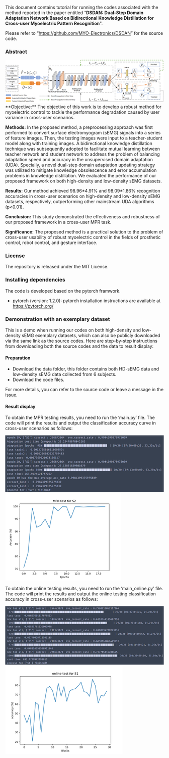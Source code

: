﻿This document contains tutorial for running the codes associated with the method reported in the paper entitled “**DSDAN: Dual-Step Domain Adaptation Network Based on Bidirectional Knowledge Distillation for Cross-user Myoelectric Pattern Recognition**". 

Please refer to “<https://github.com/MYO-Electronics/DSDAN>” for the source code.
### **Abstract**
<div align='left'>
<img src='./results/flowchart.tif'/>
</div>
**Objective:** The objective of this work is to develop a robust method for myoelectric control to tackle the performance degradation caused by user variance in cross-user scenarios. 

**Methods:** In the proposed method, a preprocessing approach was first performed to convert surface electromyogram (sEMG) signals into a series of feature images. Then, the testing images were input to a teacher-student model along with training images. A bidirectional knowledge distillation technique was subsequently adopted to facilitate mutual learning between teacher network and student network to address the problem of balancing adaptation speed and accuracy in the unsupervised domain adaptation (UDA). Specially, a novel dual-step domain adaptation updating strategy was utilized to mitigate knowledge obsolescence and error accumulation problems in knowledge distillation. We evaluated the performance of our proposed framework on both high-density and low-density sEMG datasets.

**Results:** Our method achieved 98.96±4.91% and 98.09±1.86% recognition accuracies in cross-user scenarios on high-density and low-density sEMG datasets, respectively, outperforming other mainstream UDA algorithms (p<0.01). 

**Conclusion:** This study demonstrated the effectiveness and robustness of our proposed framework in a cross-user MPR task.

**Significance:** The proposed method is a practical solution to the problem of cross-user usability of robust myoelectric control in the fields of prosthetic control, robot control, and gesture interface.
### **License**
The repository is released under the MIT License.
### **Installing dependencies**
The code is developed based on the pytorch framwork.

- pytorch (version: 1.2.0): pytorch installation instructions are available at <https://pytorch.org/>

### **Demonstration with an exemplary dataset**
This is a demo when running our codes on both high-density and low-density sEMG exemplary datasets, which can also be publicly downloaded via the same link as the source codes. Here are step-by-step instructions from downloading both the source codes and the data to result display: 
#### **Preparation**
- Download the data folder, this folder contains both HD-sEMG data and low-density sEMG data collected from 6 subjects.
- Download the code files. 

For more details, you can refer to the source code or leave a message in the issue.
#### **Result display** 
To obtain the MPR testing results, you need to run the ‘main.py’ file. The code will print the results and output the classification accuracy curve in cross-user scenarios as follows:
<div align='left'>
<img src='./results/print1.png'/>
<img src='./results/result1.png'/>
</div>

To obtain the online testing results, you need to run the ‘main\_online.py’ file. The code will print the results and output the online testing classification accuracy in cross-user scenarios as follows:
<div align='left'>
<img src='./results/print2.png'/>
<img src='./results/result2.png'/>
</div>

